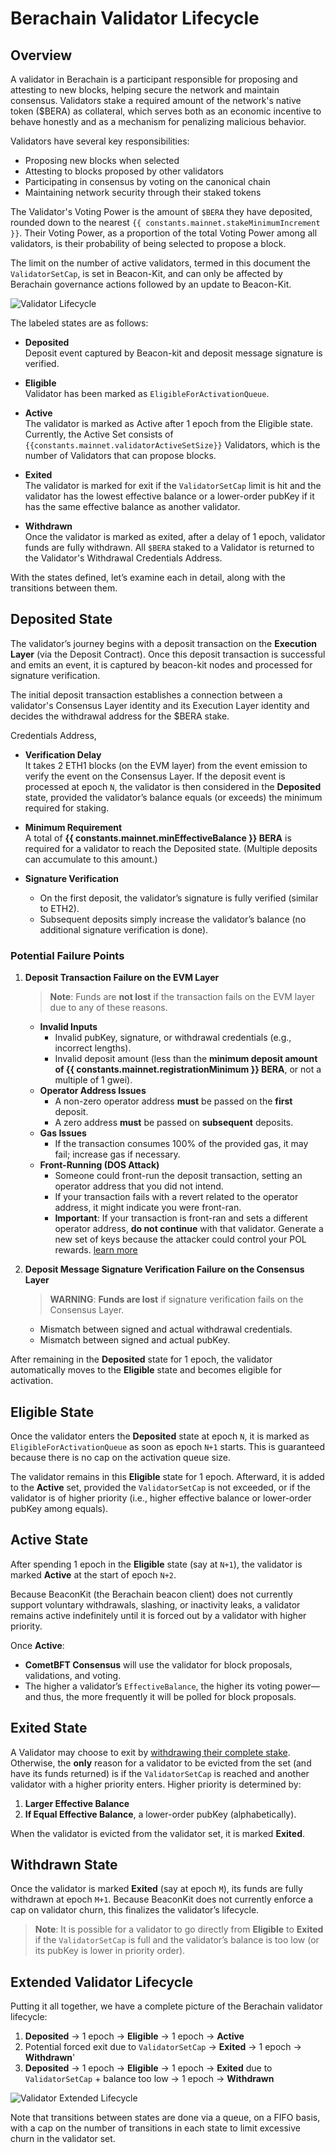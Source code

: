 <script setup>
    import constants from '@berachain/config/constants.json';
</script>

# Berachain Validator Lifecycle

## Overview

A validator in Berachain is a participant responsible for proposing and attesting to new blocks, helping secure the network and maintain consensus. Validators stake a required amount of the network's native token ($BERA) as collateral, which serves both as an economic incentive to behave honestly and as a mechanism for penalizing malicious behavior.

Validators have several key responsibilities:

- Proposing new blocks when selected
- Attesting to blocks proposed by other validators
- Participating in consensus by voting on the canonical chain
- Maintaining network security through their staked tokens

The Validator's Voting Power is the amount of `$BERA` they have deposited, rounded down to the nearest `{{ constants.mainnet.stakeMinimumIncrement }}`. Their Voting Power, as a proportion of the total Voting Power among all validators, is their probability of being selected to propose a block.

The limit on the number of active validators, termed in this document the `ValidatorSetCap`, is set in Beacon-Kit, and can only be affected
by Berachain governance actions followed by an update to Beacon-Kit.

![Validator Lifecycle](/assets/validator-lifecycle.png)

The labeled states are as follows:

- **Deposited**  
  Deposit event captured by Beacon-kit and deposit message signature is verified.

- **Eligible**  
  Validator has been marked as `EligibleForActivationQueue`.

- **Active**  
  The validator is marked as Active after 1 epoch from the Eligible state. Currently, the Active Set consists of `{{constants.mainnet.validatorActiveSetSize}}` Validators, which is the number of Validators that can propose blocks.

- **Exited**  
  The validator is marked for exit if the `ValidatorSetCap` limit is hit and the validator has the lowest effective balance or a lower-order pubKey if it has the same effective balance as another validator.

- **Withdrawn**  
  Once the validator is marked as exited, after a delay of 1 epoch, validator funds are fully withdrawn. All `$BERA` staked to a Validator is returned to the Validator's Withdrawal Credentials Address.

With the states defined, let’s examine each in detail, along with the transitions between them.

## Deposited State

The validator’s journey begins with a deposit transaction on the **Execution Layer** (via the Deposit Contract). Once this deposit transaction is successful and emits an event, it is captured by beacon-kit nodes and processed for signature verification.

The initial deposit transaction establishes a connection between a validator's Consensus Layer identity and its Execution Layer identity and
decides the withdrawal address for the $BERA stake.

Credentials Address,

- **Verification Delay**  
  It takes 2 ETH1 blocks (on the EVM layer) from the event emission to verify the event on the Consensus Layer. If the deposit event is processed at epoch `N`, the validator is then considered in the **Deposited** state, provided the validator’s balance equals (or exceeds) the minimum required for staking.

- **Minimum Requirement**  
  A total of **{{ constants.mainnet.minEffectiveBalance }} BERA** is required for a validator to reach the Deposited state. (Multiple deposits can accumulate to this amount.)

- **Signature Verification**
  - On the first deposit, the validator’s signature is fully verified (similar to ETH2).
  - Subsequent deposits simply increase the validator’s balance (no additional signature verification is done).

### Potential Failure Points

1. **Deposit Transaction Failure on the EVM Layer**

   > **Note**: Funds are **not lost** if the transaction fails on the EVM layer due to any of these reasons.
   - **Invalid Inputs**
     - Invalid pubKey, signature, or withdrawal credentials (e.g., incorrect lengths).
     - Invalid deposit amount (less than the **minimum deposit amount of {{ constants.mainnet.registrationMinimum }} BERA**, or not a multiple of 1 gwei).
   - **Operator Address Issues**
     - A non-zero operator address **must** be passed on the **first** deposit.
     - A zero address **must** be passed on **subsequent** deposits.
   - **Gas Issues**
     - If the transaction consumes 100% of the provided gas, it may fail; increase gas if necessary.
   - **Front-Running (DOS Attack)**
     - Someone could front-run the deposit transaction, setting an operator address that you did not intend.
     - If your transaction fails with a revert related to the operator address, it might indicate you were front-ran.
     - **Important**: If your transaction is front-ran and sets a different operator address, **do not continue** with that validator. Generate a new set of keys because the attacker could control your POL rewards. [learn more](https://gist.github.com/neverDefined/e9ada58947bf8bd855051c3cf48f2d83)

2. **Deposit Message Signature Verification Failure on the Consensus Layer**
   > **WARNING**: **Funds are lost** if signature verification fails on the Consensus Layer.
   - Mismatch between signed and actual withdrawal credentials.
   - Mismatch between signed and actual pubKey.

After remaining in the **Deposited** state for 1 epoch, the validator automatically moves to the **Eligible** state and becomes eligible for activation.

## Eligible State

Once the validator enters the **Deposited** state at epoch `N`, it is marked as `EligibleForActivationQueue` as soon as epoch `N+1` starts. This is guaranteed because there is no cap on the activation queue size.

The validator remains in this **Eligible** state for 1 epoch. Afterward, it is added to the **Active** set, provided the `ValidatorSetCap` is not exceeded, or if the validator is of higher priority (i.e., higher effective balance or lower-order pubKey among equals).

## Active State

After spending 1 epoch in the **Eligible** state (say at `N+1`), the validator is marked **Active** at the start of epoch `N+2`.

Because BeaconKit (the Berachain beacon client) does not currently support voluntary withdrawals, slashing, or inactivity leaks, a validator remains active indefinitely until it is forced out by a validator with higher priority.

Once **Active**:

- **CometBFT Consensus** will use the validator for block proposals, validations, and voting.
- The higher a validator’s `EffectiveBalance`, the higher its voting power—and thus, the more frequently it will be polled for block proposals.

## Exited State

A Validator may choose to exit by [withdrawing their complete stake](/nodes/guides/withdraw-stake). Otherwise, the **only** reason for a validator to be evicted from the set (and have its funds returned) is if the `ValidatorSetCap` is reached and another validator with a higher priority enters. Higher priority is determined by:

1. **Larger Effective Balance**
2. **If Equal Effective Balance**, a lower-order pubKey (alphabetically).

When the validator is evicted from the validator set, it is marked **Exited**.

## Withdrawn State

Once the validator is marked **Exited** (say at epoch `M`), its funds are fully withdrawn at epoch `M+1`. Because BeaconKit does not currently enforce a cap on validator churn, this finalizes the validator’s lifecycle.

> **Note**: It is possible for a validator to go directly from **Eligible** to **Exited** if the `ValidatorSetCap` is full and the validator’s balance is too low (or its pubKey is lower in priority order).

## Extended Validator Lifecycle

Putting it all together, we have a complete picture of the Berachain validator lifecycle:

1. **Deposited** → 1 epoch → **Eligible** → 1 epoch → **Active**
2. Potential forced exit due to `ValidatorSetCap` → **Exited** → 1 epoch → **Withdrawn**'
3. **Deposited** → 1 epoch → **Eligible** → 1 epoch → **Exited** due to `ValidatorSetCap` + balance too low → 1 epoch → **Withdrawn**

![Validator Extended Lifecycle](/assets/validator-extended-lifecycle.png)

Note that transitions between states are done via a queue, on a FIFO basis, with a cap on the number of transitions in each state to limit excessive churn in the validator set.
